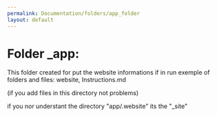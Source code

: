 ```yaml
---
permalink: Documentation/folders/app_folder
layout: default
---
```


<h1>Folder _app:</h1>

This folder created for put the website informations if in run exemple of folders and files: website, Instructions.md

(if you add files in this directory not problems)

if you nor understant the directory "app/.website" its the "\_site"
